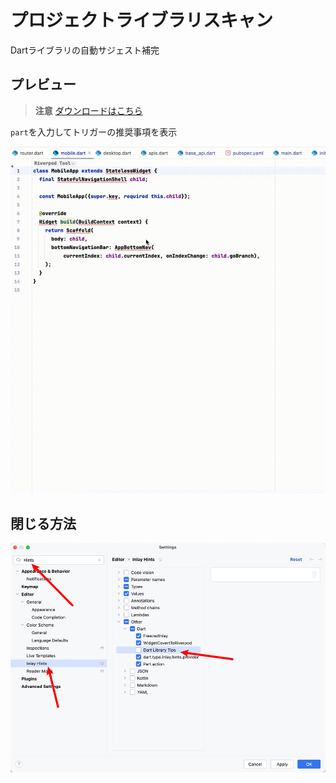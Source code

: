 # プロジェクトライブラリスキャン


Dartライブラリの自動サジェスト補完


## プレビュー

> **注意**
> [ダウンロードはこちら](https://plugins.jetbrains.com/plugin/18986-flutterx/edit/versions/stable/576724)

`part`を入力してトリガーの推奨事項を表示

![Preview Gif](../../assets/gif/DartLibraryScanGif.gif)


## 閉じる方法

![close](../../assets/images/close.png)
